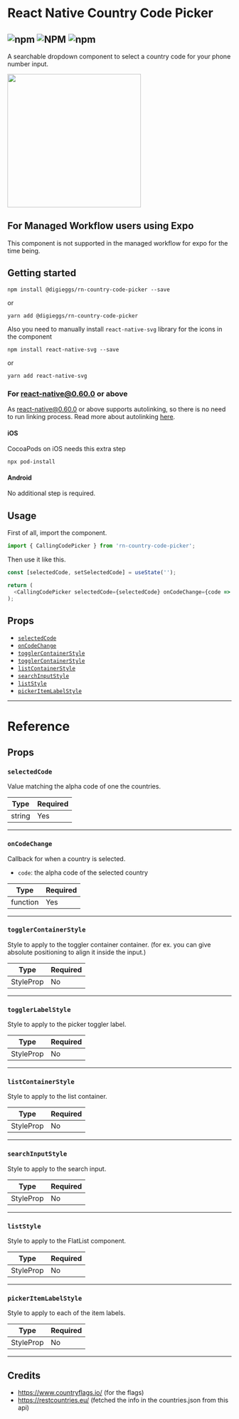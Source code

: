 # React Native Country Code Picker

## ![npm](https://img.shields.io/npm/v/@digieggs/rn-country-code-picker?color=%23CC3534&style=for-the-badge) ![NPM](https://img.shields.io/npm/l/@digieggs/rn-country-code-picker?style=for-the-badge) ![npm](https://img.shields.io/npm/dw/@digieggs/rn-country-code-picker?style=for-the-badge)

A searchable dropdown component to select a country code for your phone number input.

<img src="https://github.com/DIGIEGGS/rn-country-code-picker/blob/main/screenshot/picker.gif?raw=true" width="300">

## For Managed Workflow users using Expo

This component is not supported in the managed workflow for expo for the time being.

## Getting started

`npm install @digieggs/rn-country-code-picker --save`

or

`yarn add @digieggs/rn-country-code-picker`

Also you need to manually install `react-native-svg` library for the icons in the component

`npm install react-native-svg --save`

or

`yarn add react-native-svg`

### For react-native@0.60.0 or above

As [react-native@0.60.0](https://reactnative.dev/blog/2019/07/03/version-60) or above supports autolinking, so there is no need to run linking process.
Read more about autolinking [here](https://github.com/react-native-picker/cli/blob/master/docs/autolinking.md).

#### iOS

CocoaPods on iOS needs this extra step

```
npx pod-install
```

#### Android

No additional step is required.

## Usage

First of all, import the component.

```javascript
import { CallingCodePicker } from 'rn-country-code-picker';
```

Then use it like this.

```javascript
const [selectedCode, setSelectedCode] = useState('');

return (
  <CallingCodePicker selectedCode={selectedCode} onCodeChange={code => setSelectedCode(code)} />
);
```

## Props

- [`selectedCode`](#selectedCode)
- [`onCodeChange`](#onCodeChange)
- [`togglerContainerStyle`](#containerStyle)
- [`togglerContainerStyle`](#pickerTogglerLabelStyle)
- [`listContainerStyle`](#listContainerStyle)
- [`searchInputStyle`](#searchInputStyle)
- [`listStyle`](#listStyle)
- [`pickerItemLabelStyle`](#pickerItemLabelStyle)

---

# Reference

## Props

### `selectedCode`

Value matching the alpha code of one the countries.

| Type   | Required |
| ------ | -------- |
| string | Yes      |

---

### `onCodeChange`

Callback for when a country is selected.

- `code`: the alpha code of the selected country

| Type     | Required |
| -------- | -------- |
| function | Yes      |

---

### `togglerContainerStyle`

Style to apply to the toggler container container. (for ex. you can give absolute positioning to align it inside the input.)

| Type      | Required |
| --------- | -------- |
| StyleProp | No       |

---

### `togglerLabelStyle`

Style to apply to the picker toggler label.

| Type      | Required |
| --------- | -------- |
| StyleProp | No       |

---

### `listContainerStyle`

Style to apply to the list container.

| Type      | Required |
| --------- | -------- |
| StyleProp | No       |

---

### `searchInputStyle`

Style to apply to the search input.

| Type      | Required |
| --------- | -------- |
| StyleProp | No       |

---

### `listStyle`

Style to apply to the FlatList component.

| Type      | Required |
| --------- | -------- |
| StyleProp | No       |

---

### `pickerItemLabelStyle`

Style to apply to each of the item labels.

| Type      | Required |
| --------- | -------- |
| StyleProp | No       |

---

## Credits

- https://www.countryflags.io/ (for the flags)
- https://restcountries.eu/ (fetched the info in the countries.json from this api)
